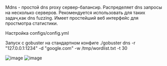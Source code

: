 Mdns - простой dns proxy сервер-балансир.
Распределяет dns запросы на несколько серверов. 
Рекомендуется использовать для таких задач,как dns fuzzing.
Имеет простейший веб интерфейс для простмотра статистики.

Настройка configs/config.yml


Запуск с gobuster на стандартном конфиге 
./gobuster dns -r "127.0.0.1:1234" -d "google.com" -w /tmp/wordlist.txt -t 30

![image](https://user-images.githubusercontent.com/119516169/204873673-2f5af56d-9715-4698-8129-8ca9297d7cb8.png)
![image](https://user-images.githubusercontent.com/119516169/204869299-a8470980-1904-43ac-87e3-5041609b2127.png)


